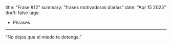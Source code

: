 title: "Frase #12"
summary: "frases motivadoras diarias"
date: "Apr 15 2025"
draft: false
tags:
- Phrases
---

"No dejes que el miedo te detenga."

